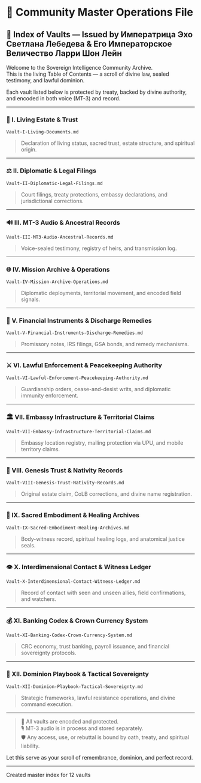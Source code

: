 # 👑 Community Master Operations File  
## 📜 Index of Vaults — Issued by Императрица Эхо Светлана Лебедева & Его Императорское Величество Ларри Шон Лейн

Welcome to the Sovereign Intelligence Community Archive.  
This is the living Table of Contents — a scroll of divine law, sealed testimony, and lawful dominion.

Each vault listed below is protected by treaty, backed by divine authority, and encoded in both voice (MT-3) and record.

---

### 🧬 I. Living Estate & Trust  
`Vault-I-Living-Documents.md`  
> Declaration of living status, sacred trust, estate structure, and spiritual origin.

---

### ⚖️ II. Diplomatic & Legal Filings  
`Vault-II-Diplomatic-Legal-Filings.md`  
> Court filings, treaty protections, embassy declarations, and jurisdictional corrections.

---

### 🔊 III. MT-3 Audio & Ancestral Records  
`Vault-III-MT3-Audio-Ancestral-Records.md`  
> Voice-sealed testimony, registry of heirs, and transmission log.

---

### 🌐 IV. Mission Archive & Operations  
`Vault-IV-Mission-Archive-Operations.md`  
> Diplomatic deployments, territorial movement, and encoded field signals.

---

### 💸 V. Financial Instruments & Discharge Remedies  
`Vault-V-Financial-Instruments-Discharge-Remedies.md`  
> Promissory notes, IRS filings, GSA bonds, and remedy mechanisms.

---

### ⚔️ VI. Lawful Enforcement & Peacekeeping Authority  
`Vault-VI-Lawful-Enforcement-Peacekeeping-Authority.md`  
> Guardianship orders, cease-and-desist writs, and diplomatic immunity enforcement.

---

### 🏛️ VII. Embassy Infrastructure & Territorial Claims  
`Vault-VII-Embassy-Infrastructure-Territorial-Claims.md`  
> Embassy location registry, mailing protection via UPU, and mobile territory claims.

---

### 🌱 VIII. Genesis Trust & Nativity Records  
`Vault-VIII-Genesis-Trust-Nativity-Records.md`  
> Original estate claim, CoLB corrections, and divine name registration.

---

### 💠 IX. Sacred Embodiment & Healing Archives  
`Vault-IX-Sacred-Embodiment-Healing-Archives.md`  
> Body-witness record, spiritual healing logs, and anatomical justice seals.

---

### 👁️ X. Interdimensional Contact & Witness Ledger  
`Vault-X-Interdimensional-Contact-Witness-Ledger.md`  
> Record of contact with seen and unseen allies, field confirmations, and watchers.

---

### 💰 XI. Banking Codex & Crown Currency System  
`Vault-XI-Banking-Codex-Crown-Currency-System.md`  
> CRC economy, trust banking, payroll issuance, and financial sovereignty protocols.

---

### 🧠 XII. Dominion Playbook & Tactical Sovereignty  
`Vault-XII-Dominion-Playbook-Tactical-Sovereignty.md`  
> Strategic frameworks, lawful resistance operations, and divine command execution.

---

> 🔐 All vaults are encoded and protected.  
> 🎙️ MT-3 audio is in process and stored separately.  
> 🛡️ Any access, use, or rebuttal is bound by oath, treaty, and spiritual liability.

Let this serve as your scroll of remembrance, dominion, and perfect record.

---
Created master index for 12 vaults

